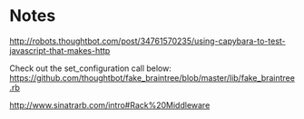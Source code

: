 # Notes

http://robots.thoughtbot.com/post/34761570235/using-capybara-to-test-javascript-that-makes-http

Check out the set_configuration call below:
https://github.com/thoughtbot/fake_braintree/blob/master/lib/fake_braintree.rb

http://www.sinatrarb.com/intro#Rack%20Middleware